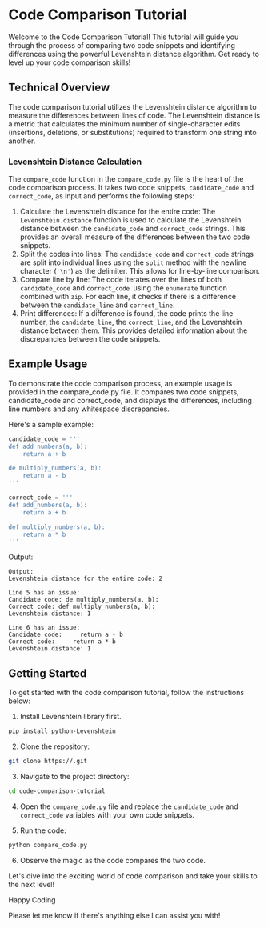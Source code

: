 # Code Comparison Tutorial
Welcome to the Code Comparison Tutorial! This tutorial will guide you through the process of comparing two code snippets and identifying differences using the powerful Levenshtein distance algorithm. Get ready to level up your code comparison skills!
## Technical Overview
The code comparison tutorial utilizes the Levenshtein distance algorithm to measure the differences between lines of code. The Levenshtein distance is a metric that calculates the minimum number of single-character edits (insertions, deletions, or substitutions) required to transform one string into another.
### Levenshtein Distance Calculation
The `compare_code` function in the `compare_code.py` file is the heart of the code comparison process. It takes two code snippets, `candidate_code` and `correct_code`, as input and performs the following steps:
  1. Calculate the Levenshtein distance for the entire code: The `Levenshtein.distance` function is used to calculate the Levenshtein distance between the `candidate_code` and `correct_code` strings. This provides an overall measure of the differences between the two code snippets.
  2. Split the codes into lines: The `candidate_code` and `correct_code` strings are split into individual lines using the `split` method with the newline character (`'\n'`) as the delimiter. This allows for line-by-line comparison.
  3. Compare line by line: The code iterates over the lines of both `candidate_code` and `correct_code `using the `enumerate` function combined with `zip`. For each line, it checks if there is a difference between the `candidate_line` and `correct_line`.
  4. Print differences: If a difference is found, the code prints the line number, the `candidate_line`, the `correct_line`, and the Levenshtein distance between them. This provides detailed information about the discrepancies between the code snippets.


## Example Usage
To demonstrate the code comparison process, an example usage is provided in the compare_code.py file. It compares two code snippets, candidate_code and correct_code, and displays the differences, including line numbers and any whitespace discrepancies.

Here's a sample example:
```python
candidate_code = '''
def add_numbers(a, b):
    return a + b

de multiply_numbers(a, b):
    return a - b
'''

correct_code = '''
def add_numbers(a, b):
    return a + b

def multiply_numbers(a, b):
    return a * b
'''
```
Output:
```text
Output:
Levenshtein distance for the entire code: 2

Line 5 has an issue:
Candidate code: de multiply_numbers(a, b):
Correct code: def multiply_numbers(a, b):
Levenshtein distance: 1

Line 6 has an issue:
Candidate code:     return a - b
Correct code:     return a * b
Levenshtein distance: 1
```

## Getting Started
To get started with the code comparison tutorial, follow the instructions below:
1. Install Levenshtein library first.
```bash
pip install python-Levenshtein
```
2. Clone the repository:
```bash
git clone https://.git
```

3. Navigate to the project directory:
```bash
cd code-comparison-tutorial
```
4. Open the `compare_code.py` file and replace the `candidate_code` and `correct_code` variables with your own code snippets.

5. Run the code:
```bash
python compare_code.py
```
6. Observe the magic as the code compares the two code.

Let's dive into the exciting world of code comparison and take your skills to the next level!

Happy Coding

Please let me know if there's anything else I can assist you with!
